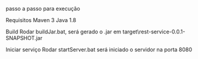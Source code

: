 passo a passo para execução

Requisitos
Maven 3
Java 1.8

Build
Rodar buildJar.bat, será gerado o .jar em target\rest-service-0.0.1-SNAPSHOT.jar

Iniciar serviço
Rodar startServer.bat será iniciado o servidor na porta 8080